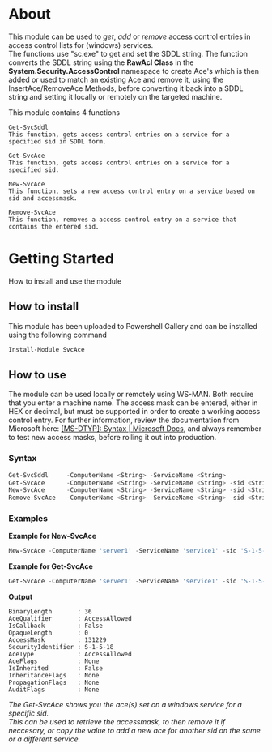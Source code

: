 # About
This module can be used to *get*, *add* or *remove* access control entries in access control lists for (windows) services.<br>
The functions use "sc.exe" to get and set the SDDL string. The function converts the SDDL string using the **RawAcl Class** in the **System.Security.AccessControl** namespace to create Ace's which is then added or used to match an existing Ace and remove it, using the InsertAce/RemoveAce Methods, before converting it back into a SDDL string and setting it locally or remotely on the targeted machine.
<br>

This module contains 4 functions<br>
```
Get-SvcSddl
This function, gets access control entries on a service for a specified sid in SDDL form.
```

```
Get-SvcAce
This function, gets access control entries on a service for a specified sid.
```

```
New-SvcAce
This function, sets a new access control entry on a service based on sid and accessmask.
```

```
Remove-SvcAce
This function, removes a access control entry on a service that contains the entered sid.
```

# Getting Started
How to install and use the module<br>

## How to install
This module has been uploaded to Powershell Gallery and can be installed using the following command
```powershell
Install-Module SvcAce
```

## How to use
The module can be used locally or remotely using WS-MAN. Both require that you enter a machine name.
The access mask can be entered, either in HEX or decimal, but must be supported in order to create a working access control entry.
For further information, review the documentation from Microsoft here: [[MS-DTYP]: Syntax | Microsoft Docs](https://learn.microsoft.com/en-us/openspecs/windows_protocols/ms-dtyp/f4296d69-1c0f-491f-9587-a960b292d070), and always remember to test new access masks, before rolling it out into production.

### Syntax
```powershell
Get-SvcSddl     -ComputerName <String> -ServiceName <String>
Get-SvcAce      -ComputerName <String> -ServiceName <String> -sid <String>
New-SvcAce      -ComputerName <String> -ServiceName <String> -sid <String> -accessMask <Int>
Remove-SvcAce   -ComputerName <String> -ServiceName <String> -sid <String> -accessMask <Int>
```

### Examples
**Example for New-SvcAce**
```powershell
New-SvcAce -ComputerName 'server1' -ServiceName 'service1' -sid 'S-1-5-18' -accessMask 0x2009D
```

**Example for Get-SvcAce**
```powershell
Get-SvcAce -ComputerName 'server1' -ServiceName 'service1' -sid 'S-1-5-18'
```

**Output**

```console
BinaryLength       : 36
AceQualifier       : AccessAllowed
IsCallback         : False
OpaqueLength       : 0
AccessMask         : 131229
SecurityIdentifier : S-1-5-18
AceType            : AccessAllowed
AceFlags           : None
IsInherited        : False
InheritanceFlags   : None
PropagationFlags   : None
AuditFlags         : None
```
*The Get-SvcAce shows you the ace(s) set on a windows service for a specific sid.*<br>
*This can be used to retrieve the accessmask, to then remove it if neccesary, or copy the value to add a new ace for another sid on the same or a different service.*

